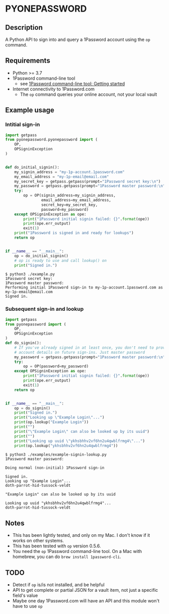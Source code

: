 # PYONEPASSWORD

## Description

A Python API to sign into and query a 1Password account using the `op` command.

## Requirements

- Python >= 3.7
- 1Password command-line tool
  - see [1Password command-line tool: Getting started](https://support.1password.com/command-line-getting-started/)
- Internet connectivity to 1Password.com
  - The `op` command queries your online account, not your local vault

## Example usage

### Intitial sign-in

```Python
import getpass
from pyonepassword.pyonepassword import (
    OP,
    OPSigninException
)


def do_initial_signin():
    my_signin_address = "my-1p-account.1password.com"
    my_email_address = "my-1p-email@email.com"
    my_secret_key = getpass.getpass(prompt="1Password secret key:\n")
    my_password = getpass.getpass(prompt="1Password master password:\n")
    try:
        op = OP(signin_address=my_signin_address,
                email_address=my_email_address,
                secret_key=my_secret_key,
                password=my_password)
    except OPSigninException as ope:
        print("1Password initial signin failed: {}".format(ope))
        print(ope.err_output)
        exit(1)
    print("1Password is signed in and ready for lookups")
    return op


if __name__ == "__main__":
    op = do_initial_signin()
    # op is ready to use and call lookup() on
    print("Signed in.")
```

```Console
$ python3 ./example.py
1Password secret key:
1Password master password:
Performing initial 1Password sign-in to my-1p-account.1password.com as my-1p-email@email.com
Signed in.
```

### Subsequent sign-in and lookup

```Python
import getpass
from pyonepassword import (
    OP,
    OPSigninException
)
def do_signin():
    # If you've already signed in at least once, you don't need to provide all
    # account details on future sign-ins. Just master password
    my_password = getpass.getpass(prompt="1Password master password:\n")
    try:
        op = OP(password=my_password)
    except OPSigninException as ope:
        print("1Password initial signin failed: {}".format(ope))
        print(ope.err_output)
        exit(1)
    return op


if __name__ == "__main__":
    op = do_signin()
    print("Signed in.")
    print("Looking up \"Example Login\"...")
    print(op.lookup("Example Login"))
    print("")
    print("\"Example Login\" can also be looked up by its uuid")
    print("")
    print("Looking up uuid \"ykhsbhhv2vf6hn2u4qwblfrmg4\"...")
    print(op.lookup("ykhsbhhv2vf6hn2u4qwblfrmg4"))
```

```console
$ python3 ./examples/example-signin-lookup.py
1Password master password:

Doing normal (non-initial) 1Password sign-in

Signed in.
Looking up "Example Login"...
doth-parrot-hid-tussock-veldt

"Example Login" can also be looked up by its uuid

Looking up uuid "ykhsbhhv2vf6hn2u4qwblfrmg4"...
doth-parrot-hid-tussock-veldt
```

## Notes

- This has been lightly tested, and only on my Mac. I don't know if it works on other systems.
- This has been tested with `op` version 0.5.6.
- You need the `op` 1Password command-line tool. On a Mac with homebrew, you can do `brew install 1password-cli`.

## TODO

- Detect if `op` is/is not installed, and be helpful
- API to get complete or partial JSON for a vault item, not just a specific field's value
- Maybe one day 1Password.com will have an API and this module won't have to use `op`
